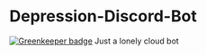 # Depression-Discord-Bot

[![Greenkeeper badge](https://badges.greenkeeper.io/LiamDotPro/Depression-Discord-Bot.svg)](https://greenkeeper.io/)
Just a lonely cloud bot
